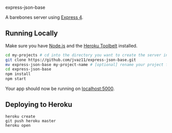 express-json-base

A barebones server using [Express 4](http://expressjs.com/).

## Running Locally

Make sure you have [Node.js](http://nodejs.org/) and the [Heroku Toolbelt](https://toolbelt.heroku.com/) installed.

```sh
cd my-projects # cd into the directory you want to create the server in
git clone https://github.com/jvaz11/express-json-base.git
mv express-json-base my-project-name # [optional] rename your project from express-json-base to whatever you want 
cd express-json-base
npm install
npm start
```

Your app should now be running on [localhost:5000](http://localhost:5000/).

## Deploying to Heroku

```
heroku create
git push heroku master
heroku open
```
